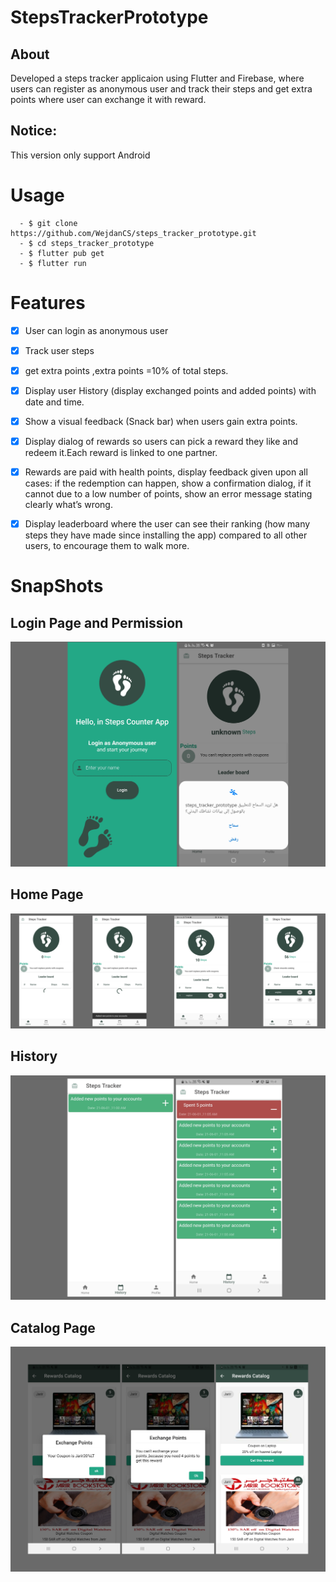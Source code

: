 # StepsTrackerPrototype

## About
Developed a steps tracker applicaion using Flutter and Firebase, where users can register as anonymous user and track their steps and get extra points where user can exchange it with reward.
## Notice:
 This version only support Android 
# Usage
 ```
   - $ git clone https://github.com/WejdanCS/steps_tracker_prototype.git
   - $ cd steps_tracker_prototype
   - $ flutter pub get
   - $ flutter run
 ```
 
 # Features
 
- [x] User can login as anonymous user
  
- [x] Track user steps

- [x] get extra points ,extra points =10% of total steps.

- [x] Display user History (display exchanged points and added points) with date and time.

- [x] Show a visual feedback (Snack bar) when users gain extra points.
- [x] Display dialog of rewards so users can pick a reward they like and redeem it.Each reward is linked to one partner.
- [x] Rewards are paid with health points, display feedback given upon all cases: if the 
redemption can happen, show a confirmation dialog, if it cannot due to a low number of 
points, show an error message stating clearly what’s wrong.
- [x] Display leaderboard where the user can see their ranking (how many 
steps they have made since installing the app) compared to all other users, to encourage 
them to walk more.

# SnapShots
 ## Login Page and Permission
![snapshots](/snapshots/logn_permission.svg)

 ## Home Page
![snapshots](/snapshots/homePage.svg)
 ## History
![snapshots](/snapshots/history.svg)
 ## Catalog Page
![snapshots](/snapshots/rewardCatalog.svg)



